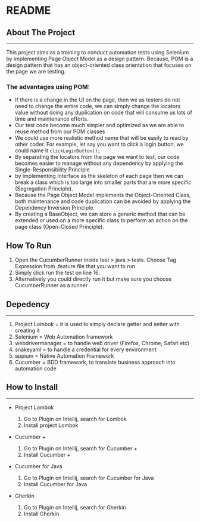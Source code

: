 README
=====

About The Project
------

---
This project aims as a training to conduct automation tests using Selenium by implementing
Page Object Model as a design pattern. Because, POM is a design pattern that has an 
object-oriented class orientation that focuses on the page we are testing.


### The advantages using POM:
- If there is a change in the UI on the page, then we as testers do not need to change the entire code,
  we can simply change the locators value without doing any duplication on code that will consume us lots of time
  and maintenance efforts.
- Our test code become much simpler and optimized as we are able to reuse method from our POM classes
- We could use more realistic method name that will be easily to read by other coder. For example, let say
you want to click a login button, we could name it `clickLoginButton();`
- By separating the locators from the page we want to test, our code becomes easier to manage 
without any dependency by applying the Single-Responsibility Principle
- by implementing Interface as the skeleton of each page then we can break a class which is too large into 
smaller parts that are more specific (Segregation Principle).
- Because the Page Object Model implements the Object-Oriented Class, both maintenance and code duplication can be
avoided by applying the Dependency Inversion Principle.
- By creating a BaseObject, we can store a generic method that can be extended or used on a more specific class
to perform an action on the page class (Open-Closed Principle).


How To Run
------

1. Open the CucumberRunner inside test > java > tests. Choose Tag Expression from .feature file that you want to run
2. Simply click run the test on line 16.
3. Alternatively you could directly run it but make sure you choose CucumberRunner as a runner


Depedency
------

---
1. Project Lombok = it is used to simply declare getter and setter with creating it
2. Selenium = Web Automation framework
3. webdrivermanager = to handle web driver (Firefox, Chrome, Safari etc)
4. snakeyaml = to handle a credential for every environment
5. appium = Native Automation Framework
6. Cucumber = BDD framework, to translate business approach into automation code


How to Install
------

---
- Project Lombok
   1. Go to Plugin on Intellij, search for Lombok
   2. Install project Lombok


- Cucumber +
  1. Go to Plugin on Intellij, search for Cucumber +
  2. Install Cucumber +


- Cucumber for Java
  1. Go to Plugin on Intellij, search for Cucumber for Java
  2. Install Cucumber for Java


- Gherkin
  1. Go to Plugin on Intellij, search for Gherkin
  2. Install Gherkin
